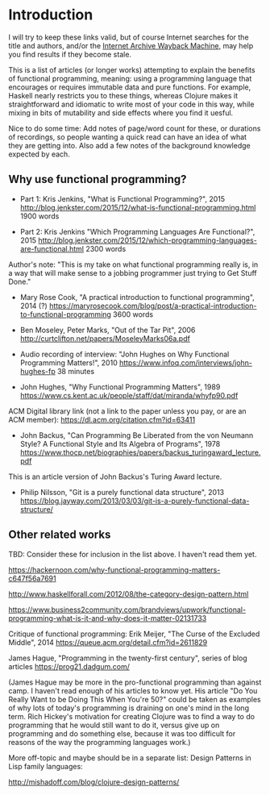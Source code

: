 # Introduction

I will try to keep these links valid, but of course Internet searches
for the title and authors, and/or the [Internet Archive Wayback
Machine](https://archive.org/), may help you find results if they
become stale.

This is a list of articles (or longer works) attempting to explain the
benefits of functional programming, meaning: using a programming
language that encourages or requires immutable data and pure
functions.  For example, Haskell nearly restricts you to these things,
whereas Clojure makes it straightforward and idiomatic to write most
of your code in this way, while mixing in bits of mutability and side
effects where you find it uesful.

Nice to do some time: Add notes of page/word count for these, or
durations of recordings, so people wanting a quick read can have an
idea of what they are getting into.  Also add a few notes of the
background knowledge expected by each.


## Why use functional programming?

+ Part 1: Kris Jenkins, "What is Functional Programming?", 2015
  http://blog.jenkster.com/2015/12/what-is-functional-programming.html
  1900 words

+ Part 2: Kris Jenkins "Which Programming Languages Are Functional?", 2015
  http://blog.jenkster.com/2015/12/which-programming-languages-are-functional.html
  2300 words

Author's note: "This is my take on what functional programming really
is, in a way that will make sense to a jobbing programmer just trying
to Get Stuff Done."


+ Mary Rose Cook, "A practical introduction to functional programming", 2014 (?)
  https://maryrosecook.com/blog/post/a-practical-introduction-to-functional-programming 3600 words


+ Ben Moseley, Peter Marks, "Out of the Tar Pit", 2006
  http://curtclifton.net/papers/MoseleyMarks06a.pdf


+ Audio recording of interview: "John Hughes on Why Functional
  Programming Matters!", 2010
  https://www.infoq.com/interviews/john-hughes-fp 38 minutes


+ John Hughes, "Why Functional Programming Matters", 1989
  https://www.cs.kent.ac.uk/people/staff/dat/miranda/whyfp90.pdf

ACM Digital library link (not a link to the paper unless you pay, or are an ACM member): https://dl.acm.org/citation.cfm?id=63411



+ John Backus, "Can Programming Be Liberated from the von Neumann Style?
  A Functional Style and Its Algebra of Programs", 1978
  https://www.thocp.net/biographies/papers/backus_turingaward_lecture.pdf

This is an article version of John Backus's Turing Award lecture.


+ Philip Nilsson, "Git is a purely functional data structure", 2013
  https://blog.jayway.com/2013/03/03/git-is-a-purely-functional-data-structure/



## Other related works

TBD: Consider these for inclusion in the list above.  I haven't read
them yet.

https://hackernoon.com/why-functional-programming-matters-c647f56a7691

http://www.haskellforall.com/2012/08/the-category-design-pattern.html

https://www.business2community.com/brandviews/upwork/functional-programming-what-is-it-and-why-does-it-matter-02131733

Critique of functional programming: Erik Meijer, "The Curse of the
Excluded Middle", 2014 https://queue.acm.org/detail.cfm?id=2611829


James Hague, "Programming in the twenty-first century", series of blog articles
https://prog21.dadgum.com/

(James Hague may be more in the pro-functional programming than
against camp.  I haven't read enough of his articles to know yet.  His
article "Do You Really Want to be Doing This When You're 50?" could be
taken as examples of why lots of today's programming is draining on
one's mind in the long term.  Rich Hickey's motivation for creating
Clojure was to find a way to do programming that he would still want
to do it, versus give up on programming and do something else, because
it was too difficult for reasons of the way the programming languages
work.)



More off-topic and maybe should be in a separate list: Design Patterns
in Lisp family languages:

http://mishadoff.com/blog/clojure-design-patterns/
